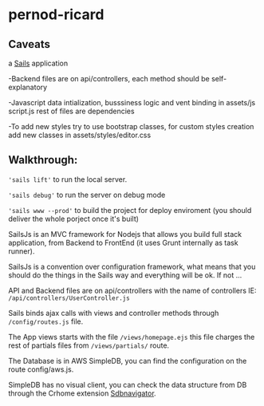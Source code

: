 # pernod-ricard

## Caveats

a [Sails](http://sailsjs.org) application

-Backend files are on api/controllers, each method should be self-explanatory

-Javascript data intialization, busssiness logic and vent binding in assets/js script.js rest of files are dependencies


-To add new styles try to use bootstrap classes, for custom styles creation add new classes in assets/styles/editor.css


## Walkthrough:


`'sails lift'` to run the local server.


`'sails debug'` to run the server on debug mode


`'sails www --prod'` to build the project for deploy enviroment (you should deliver the whole porject once it's built)


SailsJs is an MVC framework for Nodejs that allows you build full stack application, from Backend to FrontEnd (it uses Grunt internally as task runner).


SailsJs is a convention over configuration framework, what means that you should do the things in the Sails way and everything will be ok. If not ...


API and Backend files are on api/controllers with the name of controllers IE: `/api/controllers/UserController.js`


Sails binds ajax calls with views and controller methods through `/config/routes.js` file.


The App views starts with the file `/views/homepage.ejs` this file charges the rest of partials files from `/views/partials/` route.


The Database is in AWS SimpleDB, you can find the configuration on the route config/aws.js.


SimpleDB has no visual client, you can check the data structure from DB through the Crhome extension [Sdbnavigator](https://chrome.google.com/webstore/detail/sdbnavigator/ddhigekdfabonefhiildaiccafacphgg).
